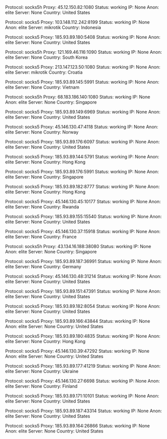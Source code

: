 Protocol: socks5h
Proxy: 45.12.150.82:1080
Status: working
IP: None
Anon: elite
Server: None
Country: United States

Protocol: socks5
Proxy: 103.148.112.242:8199
Status: working
IP: None
Anon: elite
Server: mikrotik
Country: Indonesia

Protocol: socks5
Proxy: 185.93.89.180:5408
Status: working
IP: None
Anon: elite
Server: None
Country: United States

Protocol: socks5h
Proxy: 121.169.46.116:1090
Status: working
IP: None
Anon: elite
Server: None
Country: South Korea

Protocol: socks5
Proxy: 213.147.123.50:1080
Status: working
IP: None
Anon: elite
Server: mikrotik
Country: Croatia

Protocol: socks5
Proxy: 185.93.89.145:5991
Status: working
IP: None
Anon: elite
Server: None
Country: Vietnam

Protocol: socks5h
Proxy: 68.183.186.140:1080
Status: working
IP: None
Anon: elite
Server: None
Country: Singapore

Protocol: socks5
Proxy: 185.93.89.149:6969
Status: working
IP: None
Anon: elite
Server: None
Country: United States

Protocol: socks5
Proxy: 45.146.130.47:4118
Status: working
IP: None
Anon: elite
Server: None
Country: Norway

Protocol: socks5
Proxy: 185.93.89.176:6097
Status: working
IP: None
Anon: elite
Server: None
Country: United States

Protocol: socks5
Proxy: 185.93.89.144:5791
Status: working
IP: None
Anon: elite
Server: None
Country: Hong Kong

Protocol: socks5
Proxy: 185.93.89.176:5991
Status: working
IP: None
Anon: elite
Server: None
Country: Singapore

Protocol: socks5
Proxy: 185.93.89.182:8777
Status: working
IP: None
Anon: elite
Server: None
Country: Hong Kong

Protocol: socks5
Proxy: 45.146.130.45:10177
Status: working
IP: None
Anon: elite
Server: None
Country: Rwanda

Protocol: socks5
Proxy: 185.93.89.155:15540
Status: working
IP: None
Anon: elite
Server: None
Country: United States

Protocol: socks5
Proxy: 45.146.130.37:15918
Status: working
IP: None
Anon: elite
Server: None
Country: France

Protocol: socks5h
Proxy: 43.134.16.188:38080
Status: working
IP: None
Anon: elite
Server: None
Country: Singapore

Protocol: socks5
Proxy: 185.93.89.187:36991
Status: working
IP: None
Anon: elite
Server: None
Country: Germany

Protocol: socks5
Proxy: 45.146.130.48:31214
Status: working
IP: None
Anon: elite
Server: None
Country: United States

Protocol: socks5
Proxy: 185.93.89.151:47391
Status: working
IP: None
Anon: elite
Server: None
Country: United States

Protocol: socks5
Proxy: 185.93.89.182:8054
Status: working
IP: None
Anon: elite
Server: None
Country: United States

Protocol: socks5
Proxy: 185.93.89.166:43844
Status: working
IP: None
Anon: elite
Server: None
Country: United States

Protocol: socks5
Proxy: 185.93.89.180:4835
Status: working
IP: None
Anon: elite
Server: None
Country: Hong Kong

Protocol: socks5
Proxy: 45.146.130.39:47292
Status: working
IP: None
Anon: elite
Server: None
Country: United States

Protocol: socks5
Proxy: 185.93.89.177:41219
Status: working
IP: None
Anon: elite
Server: None
Country: Ukraine

Protocol: socks5
Proxy: 45.146.130.27:6698
Status: working
IP: None
Anon: elite
Server: None
Country: Finland

Protocol: socks5
Proxy: 185.93.89.171:10101
Status: working
IP: None
Anon: elite
Server: None
Country: United States

Protocol: socks5
Proxy: 185.93.89.187:43314
Status: working
IP: None
Anon: elite
Server: None
Country: United States

Protocol: socks5
Proxy: 185.93.89.164:26866
Status: working
IP: None
Anon: elite
Server: None
Country: United States

